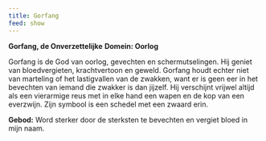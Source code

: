 ```yaml
---
title: Gorfang
feed: show
---
```


**Gorfang, de Onverzettelijke**
**Domein: Oorlog**

Gorfang is de God van oorlog, gevechten en schermutselingen. Hij geniet van bloedvergieten, krachtvertoon en geweld. Gorfang houdt echter niet van marteling of het lastigvallen van de zwakken, want er is geen eer in het bevechten van iemand die zwakker is dan jijzelf. Hij verschijnt vrijwel altijd als een vierarmige reus met in elke hand een wapen en de kop van een everzwijn. Zijn symbool is een schedel met een zwaard erin.

**Gebod:** Word sterker door de sterksten te bevechten en vergiet bloed in mijn naam.